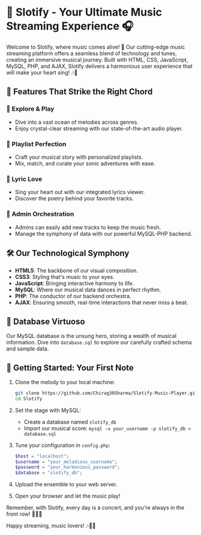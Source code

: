 # 🎵 Slotify - Your Ultimate Music Streaming Experience 🎧

Welcome to Slotify, where music comes alive! 🌟 Our cutting-edge music streaming platform offers a seamless blend of technology and tunes, creating an immersive musical journey. Built with HTML, CSS, JavaScript, MySQL, PHP, and AJAX, Slotify delivers a harmonious user experience that will make your heart sing! 🎶💖

## 🚀 Features That Strike the Right Chord

### 🎸 Explore & Play
- Dive into a vast ocean of melodies across genres.
- Enjoy crystal-clear streaming with our state-of-the-art audio player.

### 📜 Playlist Perfection
- Craft your musical story with personalized playlists.
- Mix, match, and curate your sonic adventures with ease.

### 🎤 Lyric Love
- Sing your heart out with our integrated lyrics viewer.
- Discover the poetry behind your favorite tracks.

### 👑 Admin Orchestration
- Admins can easily add new tracks to keep the music fresh.
- Manage the symphony of data with our powerful MySQL-PHP backend.

## 🛠️ Our Technological Symphony

- **HTML5**: The backbone of our visual composition.
- **CSS3**: Styling that's music to your eyes.
- **JavaScript**: Bringing interactive harmony to life.
- **MySQL**: Where our musical data dances in perfect rhythm.
- **PHP**: The conductor of our backend orchestra.
- **AJAX**: Ensuring smooth, real-time interactions that never miss a beat.

## 🎼 Database Virtuoso

Our MySQL database is the unsung hero, storing a wealth of musical information. Dive into `database.sql` to explore our carefully crafted schema and sample data.

## 🎹 Getting Started: Your First Note

1. Clone the melody to your local machine:
   ```bash
   git clone https://github.com/Chirag30Sharma/Slotify-Music-Player.git
   cd Slotify
   ```

2. Set the stage with MySQL:
   - Create a database named `slotify_db`
   - Import our musical score: `mysql -u your_username -p slotify_db < database.sql`

3. Tune your configuration in `config.php`:
   ```php
   $host = "localhost";
   $username = "your_melodious_username";
   $password = "your_harmonious_password";
   $database = "slotify_db";
   ```

4. Upload the ensemble to your web server.

5. Open your browser and let the music play!

Remember, with Slotify, every day is a concert, and you're always in the front row! 🎸🥁🎹

Happy streaming, music lovers! 🎶🌈🎉
